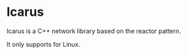 # Icarus

Icarus is a C++ network library based on the reactor pattern.

It only supports for Linux.

